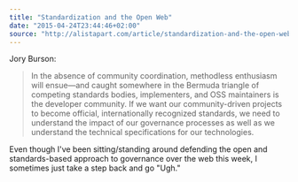 ```yaml
---
title: "Standardization and the Open Web"
date: "2015-04-24T23:44:46+02:00"
source: "http://alistapart.com/article/standardization-and-the-open-web"
---
```


Jory Burson:

> In the absence of community coordination, methodless enthusiasm will ensue—and caught somewhere in the Bermuda triangle of competing standards bodies, implementers, and OSS maintainers is the developer community. If we want our community-driven projects to become official, internationally recognized standards, we need to understand the impact of our governance processes as well as we understand the technical specifications for our technologies.

Even though I've been sitting/standing around defending the open and standards-based approach to governance over the web this week, I sometimes just take a step back and go "Ugh."
